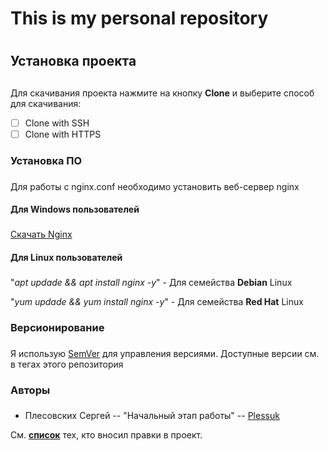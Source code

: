 # This is my personal repository <h1> 
## Установка проекта <h2> 
 Для скачивания проекта нажмите на кнопку **Clone** и выберите способ для скачивания:
 - [ ] Clone with SSH
 - [ ] Clone with HTTPS
### Установка ПО <h3> 
 Для работы с nginx.conf необходимо установить веб-сервер nginx
 #### Для Windows пользователей <h3>
 [Скачать Nginx](https://nginx.org/ru/download.html)
 #### Для Linux пользователей <h3>
 "*apt updade && apt install nginx -y*" - Для семейства **Debian** Linux
 
 "*yum updade && yum install nginx -y*" - Для семейства **Red Hat** Linux
### Версионирование <h3> 
 Я использую [SemVer](https://semver.org/lang/ru/) для управления версиями. Доступные версии см. в тегах этого репозитория
### Авторы <h3> 
* Плесовских Сергей -- "Начальный этап работы" -- [Plessuk](https://gitlab.rebrainme.com/plessuk)
 
См. __[список](https://gitlab.rebrainme.com/plessuk/rebrain-devops-task-checkout/commits/master)__ тех, кто вносил правки в проект.
